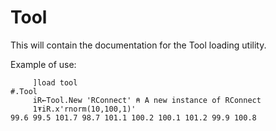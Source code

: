 # Tool

This will contain the documentation for the Tool loading utility.

Example of use:

         ]load tool
    #.Tool
         iR←Tool.New 'RConnect' ⍝ A new instance of RConnect
         1⍕iR.x'rnorm(10,100,1)'
    99.6 99.5 101.7 98.7 101.1 100.2 100.1 101.2 99.9 100.8
